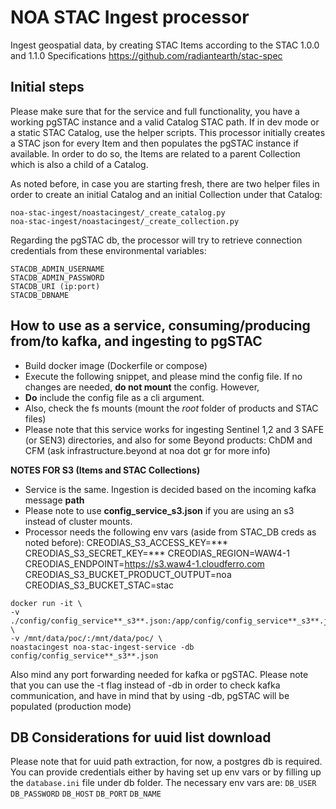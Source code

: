 # NOA STAC Ingest processor

Ingest geospatial data, by creating STAC Items according to the STAC 1.0.0 and 1.1.0 Specifications
https://github.com/radiantearth/stac-spec


## Initial steps

Please make sure that for the service and full functionality, you have a working pgSTAC instance and a valid Catalog STAC path. If in dev mode or a static STAC Catalog, use the helper scripts.
This processor initially creates a STAC json for every Item and then populates the pgSTAC instance if available. In order to do so, the Items are related to a parent Collection which is also a child of a Catalog.

As noted before, in case you are starting fresh, there are two helper files in order to create an initial
Catalog and an initial Collection under that Catalog:

```
noa-stac-ingest/noastacingest/_create_catalog.py
noa-stac-ingest/noastacingest/_create_collection.py
```

Regarding the pgSTAC db, the processor will try to retrieve connection credentials from
these environmental variables:

```
STACDB_ADMIN_USERNAME
STACDB_ADMIN_PASSWORD
STACDB_URI (ip:port)
STACDB_DBNAME
```

## How to use as a service, consuming/producing from/to kafka, and ingesting to pgSTAC

- Build docker image (Dockerfile or compose)  
- Execute the following snippet, and please mind the config file. If no changes are needed, **do not mount** the config. However,
- **Do** include the config file as a cli argument.
- Also, check the fs mounts (mount the _root_ folder of products and STAC files)
- Please note that this service works for ingesting Sentinel 1,2 and 3 SAFE (or SEN3) directories, and also for some Beyond products: ChDM and CFM (ask infrastructure.beyond at noa dot gr for more info)

**NOTES FOR S3 (Items and STAC Collections)**
- Service is the same. Ingestion is decided based on the incoming kafka message **path**
- Please note to use **config_service_s3.json** if you are using an s3 instead of cluster mounts.
- Processor needs the following env vars (aside from STAC_DB creds as noted before):
CREODIAS_S3_ACCESS_KEY=***
CREODIAS_S3_SECRET_KEY=***
CREODIAS_REGION=WAW4-1
CREODIAS_ENDPOINT=https://s3.waw4-1.cloudferro.com
CREODIAS_S3_BUCKET_PRODUCT_OUTPUT=noa
CREODIAS_S3_BUCKET_STAC=stac

```
docker run -it \
-v ./config/config_service**_s3**.json:/app/config/config_service**_s3**.json \
-v /mnt/data/poc/:/mnt/data/poc/ \
noastacingest noa-stac-ingest-service -db config/config_service**_s3**.json
```

Also mind any port forwarding needed for kafka or pgSTAC.
Please note that you can use the -t flag instead of -db in order to check kafka communication,
and have in mind that by using -db, pgSTAC will be populated (production mode)

## DB Considerations for uuid list download

Please note that for uuid path extraction, for now, a postgres db is required.
You can provide credentials either by having set up env vars or by filling up the `database.ini` file under db folder.
The necessary env vars are:
`DB_USER`
`DB_PASSWORD`
`DB_HOST`
`DB_PORT`
`DB_NAME`
